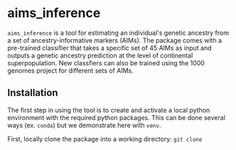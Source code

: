 # aims_inference

`aims_inference` is a tool for estimating an individual's genetic ancestry from a set of ancestry-informative markers (AIMs). The package comes with a pre-trained classifier that takes a specific set of 45 AIMs as input and outputs a genetic ancestry prediction at the level of continental superpopulation. New classfiers can also be trained using the 1000 genomes project for different sets of AIMs. 

## Installation

The first step in using the tool is to create and activate a local python environment with the required python packages. This can be done several ways (ex. `conda`) but we demonstrate here with `venv`.

First, locally clone the package into a working directory:
`git clone `
